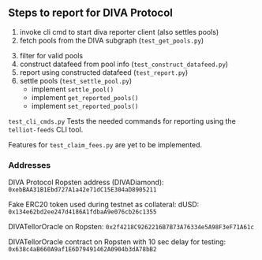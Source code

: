 ## Steps to report for DIVA Protocol

1. invoke cli cmd to start diva reporter client (also settles pools)
2. fetch pools from the DIVA subgraph (`test_get_pools.py`)
<!-- 2. filter for new & unique pools using pickled dictionary (`test_filter_pools.py`) -->
3. filter for valid pools
4. construct datafeed from pool info (`test_construct_datafeed.py`)
5. report using constructed datafeed (`test_report.py`)
7. settle pools (`test_settle_pool.py`)
    - implement `settle_pool()`
    - implement `get_reported_pools()`
    - implement `set_reported_pools()`

`test_cli_cmds.py` Tests the needed commands for reporting using the `telliot-feeds` CLI tool.

Features for `test_claim_fees.py` are yet to be implemented.

### Addresses
DIVA Protocol Ropsten address (DIVADiamond): `0xebBAA31B1Ebd727A1a42e71dC15E304aD8905211`

Fake ERC20 token used during testnet as collateral: dUSD: `0x134e62bd2ee247d4186A1fdbaA9e076cb26c1355`

DIVATellorOracle on Ropsten: `0x2f4218C9262216B7B73A76334e5A98F3eF71A61c`

DIVATellorOracle contract on Ropsten with 10 sec delay for testing:
`0x638c4aB660A9af1E6D79491462A0904b3dA78bB2`
